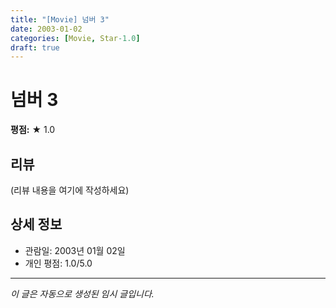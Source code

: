 ```yaml
---
title: "[Movie] 넘버 3"
date: 2003-01-02
categories: [Movie, Star-1.0]
draft: true
---
```


# 넘버 3

**평점:** ★ 1.0

## 리뷰

(리뷰 내용을 여기에 작성하세요)

## 상세 정보

- 관람일: 2003년 01월 02일
- 개인 평점: 1.0/5.0

---

*이 글은 자동으로 생성된 임시 글입니다.*
